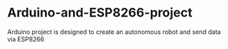 # Arduino-and-ESP8266-project
Arduino project is designed to create an autonomous robot and send data via ESP8266
